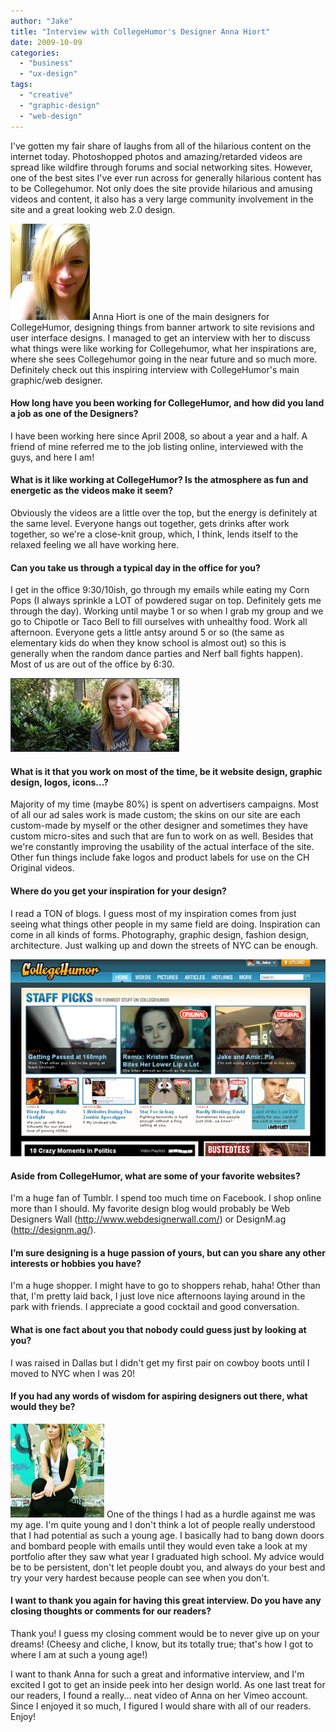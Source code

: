 ```yaml
---
author: "Jake"
title: "Interview with CollegeHumor's Designer Anna Hiort"
date: 2009-10-09
categories: 
  - "business"
  - "ux-design"
tags: 
  - "creative"
  - "graphic-design"
  - "web-design"
---
```


I've gotten my fair share of laughs from all of the hilarious content on the internet today. Photoshopped photos and amazing/retarded videos are spread like wildfire through forums and social networking sites. However, one of the best sites I've ever run across for generally hilarious content has to be Collegehumor. <!--more-->Not only does the site provide hilarious and amusing videos and content, it also has a very large community involvement in the site and a great looking web 2.0 design.

![Anna Hiort - CollegeHumor Designer](images/anna-hiort-avatar.jpg "Anna Hiort's CollegeHumor Avatar") Anna Hiort is one of the main designers for CollegeHumor, designing things from banner artwork to site revisions and user interface designs. I managed to get an interview with her to discuss what things were like working for Collegehumor, what her inspirations are, where she sees Collegehumor going in the near future and so much more. Definitely check out this inspiring interview with CollegeHumor's main graphic/web designer.

#### How long have you been working for CollegeHumor, and how did you land a job as one of the Designers?

I have been working here since April 2008, so about a year and a half. A friend of mine referred me to the job listing online, interviewed with the guys, and here I am!

#### What is it like working at CollegeHumor? Is the atmosphere as fun and energetic as the videos make it seem?

Obviously the videos are a little over the top, but the energy is definitely at the same level. Everyone hangs out together, gets drinks after work together, so we're a close-knit group, which, I think, lends itself to the relaxed feeling we all have working here.

#### Can you take us through a typical day in the office for you?

I get in the office 9:30/10ish, go through my emails while eating my Corn Pops (I always sprinkle a LOT of powdered sugar on top. Definitely gets me through the day). Working until maybe 1 or so when I grab my group and we go to Chipotle or Taco Bell to fill ourselves with unhealthy food. Work all afternoon. Everyone gets a little antsy around 5 or so (the same as elementary kids do when they know school is almost out) so this is generally when the random dance parties and Nerf ball fights happen). Most of us are out of the office by 6:30.

![Anna Hiort Designer](images/anna-long.jpg "Anna Hiort Portfolio Photo")

#### What is it that you work on most of the time, be it website design, graphic design, logos, icons...?

Majority of my time (maybe 80%) is spent on advertisers campaigns. Most of all our ad sales work is made custom; the skins on our site are each custom-made by myself or the other designer and sometimes they have custom micro-sites and such that are fun to work on as well. Besides that we're constantly improving the usability of the actual interface of the site. Other fun things include fake logos and product labels for use on the CH Original videos.

#### Where do you get your inspiration for your design?

I read a TON of blogs. I guess most of my inspiration comes from just seeing what things other people in my same field are doing. Inspiration can come in all kinds of forms. Photography, graphic design, fashion design, architecture. Just walking up and down the streets of NYC can be enough.

![CollegeHumor Home Page](images/collegehumor-screen.jpg "CollegeHumor.com Home")

#### Aside from CollegeHumor, what are some of your favorite websites?

I'm a huge fan of Tumblr. I spend too much time on Facebook. I shop online more than I should. My favorite design blog would probably be Web Designers Wall (http://www.webdesignerwall.com/) or DesignM.ag (http://designm.ag/).

#### I’m sure designing is a huge passion of yours, but can you share any other interests or hobbies you have?

I'm a huge shopper. I might have to go to shoppers rehab, haha! Other than that, I'm pretty laid back, I just love nice afternoons laying around in the park with friends. I appreciate a good cocktail and good conversation.

#### What is one fact about you that nobody could guess just by looking at you?

I was raised in Dallas but I didn't get my first pair on cowboy boots until I moved to NYC when I was 20!

#### If you had any words of wisdom for aspiring designers out there, what would they be?

![Anna Hiort - CollegeHumor Designer](images/anna-wall-collegehumor.jpg "Anna Hiort - Graphic Designer") One of the things I had as a hurdle against me was my age. I'm quite young and I don't think a lot of people really understood that I had potential as such a young age. I basically had to bang down doors and bombard people with emails until they would even take a look at my portfolio after they saw what year I graduated high school. My advice would be to be persistent, don't let people doubt you, and always do your best and try your very hardest because people can see when you don't.

#### I want to thank you again for having this great interview. Do you have any closing thoughts or comments for our readers?

Thank you! I guess my closing comment would be to never give up on your dreams! (Cheesy and cliche, I know, but its totally true; that's how I got to where I am at such a young age!)

I want to thank Anna for such a great and informative interview, and I'm excited I got to get an inside peek into her design world. As one last treat for our readers, I found a really... neat video of Anna on her Vimeo account. Since I enjoyed it so much, I figured I would share with all of our readers. Enjoy!
